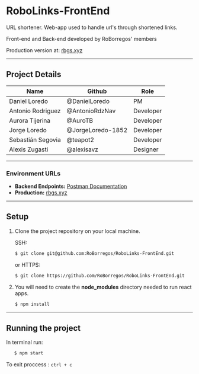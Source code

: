 # RoboLinks-FrontEnd

URL shortener. Web-app used to handle url's through shortened links.

Front-end and Back-end developed by RoBorregos' members

Production version at: [rbgs.xyz](http://rbgs.xyz/)
- - - -
## Project Details
Name                 | Github              | Role
-------------------- | ------------------  | --------------
Daniel Loredo        | @DanielLoredo       | PM
Antonio Rodriguez    | @AntonioRdzNav      | Developer
Aurora Tijerina      | @AuroTB             | Developer
Jorge Loredo         | @JorgeLoredo-1852   | Developer
Sebastián Segovia    | @teapot2            | Developer
Alexis Zugasti       | @alexisavz          | Designer
- - - -
### Environment URLs
- **Backend Endpoints:** [Postman Documentation](https://documenter.getpostman.com/view/14301069/TzJuBJU8)
- **Production:** [rbgs.xyz](http://rbgs.xyz/)
- - - - 
## Setup
1. Clone the project repository on your local machine.

	SSH:

	```bash
	$ git clone git@github.com:RoBorregos/RoboLinks-FrontEnd.git
	```

	or HTTPS:
	```bash
	$ git clone https://github.com/RoBorregos/RoboLinks-FrontEnd.git
	```

2. You will need to create the **node_modules** directory needed to run react apps.

	```bash
	$ npm install
	```
- - - -
## Running the project
In terminal run:

 ```bash
	$ npm start
 ```

To exit proccess :
	```
		ctrl + c
	```
